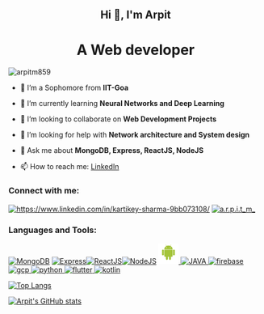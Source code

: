 <h2 align="center">Hi 👋, I'm Arpit</h2>
<h1 align="center">A Web developer</h1>

<p align="left"> <img src="https://komarev.com/ghpvc/?username=arpitm859&label=Profile%20views&color=0e75b6&style=flat" alt="arpitm859" /> </p>

- 🔭 I’m a Sophomore from **IIT-Goa**

- 🌱 I’m currently learning **Neural Networks and Deep Learning**

- 👯 I’m looking to collaborate on **Web Development Projects**

- 🤝 I’m looking for help with **Network architecture and System design**

- 💬 Ask me about **MongoDB, Express, ReactJS, NodeJS**

- 📫 How to reach me: <a href="https://www.linkedin.com/in/arpit-maurya-98760419b/" target="_blank" rel="noopener noreferrer">LinkedIn</a>

<h3 align="left">Connect with me:</h3>

<p align="left">
<a href="https://www.linkedin.com/in/arpit-maurya-98760419b/" target="blank"><img align="center" src="https://cdn.jsdelivr.net/npm/simple-icons@3.0.1/icons/linkedin.svg" alt="https://www.linkedin.com/in/kartikey-sharma-9bb073108/" height="30" width="40" /></a>
<a href="https://instagram.com/a.r.p.i.t_m_" target="blank"><img align="center" src="https://cdn.jsdelivr.net/npm/simple-icons@3.0.1/icons/instagram.svg" alt="a.r.p.i.t_m_" height="30" width="40" /></a>
 
</p>

<h3 align="left">Languages and Tools:</h3>
<p align="left"> <a href="https://www.mongodb.com/3" target="_blank"><img src="https://cdn.iconscout.com/icon/free/png-256/mongodb-3-1175138.png" alt="MongoDB" width="40" height="40"></img></a> <a href="https://expressjs.com/" target="_blank"><img src="https://expressjs.com/images/favicon.png" alt="Express" width="40" height="40"></img></a><a href="https://reactjs.org/" target="_blank"><img src="https://upload.wikimedia.org/wikipedia/commons/thumb/a/a7/React-icon.svg/1280px-React-icon.svg.png" alt="ReactJS" width="50" height="40"></img></a><a href="https://nodejs.org/en/" target="_blank"><img src="https://nodejs.org/static/images/logos/nodejs-new-pantone-white.svg" alt="NodeJS" width="40" height="40"></img></a> <a href="https://developer.android.com" target="_blank"> <img src="https://raw.githubusercontent.com/devicons/devicon/master/icons/android/android-original-wordmark.svg" alt="android" width="40" height="40"/> </a> <a href="https://www.java.com/en/" target="_blank"> <img src="https://1000logos.net/wp-content/uploads/2020/09/Java-Logo.png" alt="JAVA" width="60" height="45"/> </a> <a href="https://firebase.google.com/" target="_blank"> <img src="https://www.vectorlogo.zone/logos/firebase/firebase-icon.svg" alt="firebase" width="40" height="40"/> </a> <a href="https://cloud.google.com" target="_blank"> <img src="https://www.vectorlogo.zone/logos/google_cloud/google_cloud-icon.svg" alt="gcp" width="40" height="40"/> </a><a href="https://www.python.org/" target="_blank"> <img src="https://camo.githubusercontent.com/888e388801f947dec7c3d843942c277af25fe2b1aed1821542c4e711f210312a/68747470733a2f2f75706c6f61642e77696b696d656469612e6f72672f77696b6970656469612f636f6d6d6f6e732f7468756d622f632f63332f507974686f6e2d6c6f676f2d6e6f746578742e7376672f37363870782d507974686f6e2d6c6f676f2d6e6f746578742e7376672e706e67" alt="python" width="40" height="40"/></a><a href="https://flutter.dev/" target="_blank"> <img src="https://cdn.icon-icons.com/icons2/2107/PNG/512/file_type_flutter_icon_130599.png" alt="flutter" width="50" height="40"/> </a> <a href="https://kotlinlang.org" target="_blank"> <img src="https://www.vectorlogo.zone/logos/kotlinlang/kotlinlang-icon.svg" alt="kotlin" width="40" height="40"/> </a> </p>


[![Top Langs](https://github-readme-stats.vercel.app/api/top-langs/?username=arpitm859&layout=compact&theme=radical)](https://github.com/arpitm859)

[![Arpit's GitHub stats](https://github-readme-stats.vercel.app/api?username=arpitm859&show_icons=true&theme=radical)](https://github.com/arpitm859)

